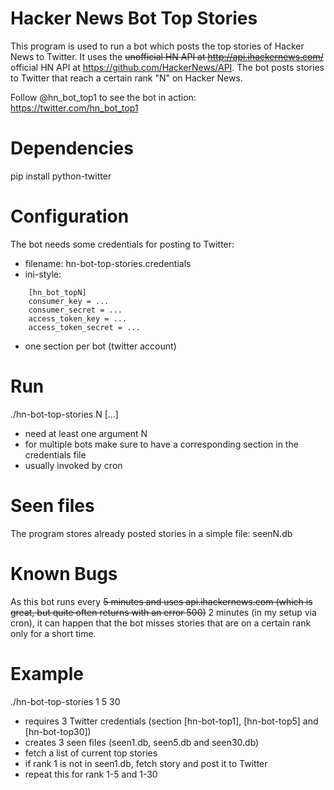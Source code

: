 Hacker News Bot Top Stories
===========================

This program is used to run a bot which posts the top stories of Hacker News to
Twitter. It uses the ~~unofficial HN API at http://api.ihackernews.com/~~ official HN API at https://github.com/HackerNews/API. The bot
posts stories to Twitter that reach a certain rank "N" on Hacker News.

Follow @hn_bot_top1 to see the bot in action:
https://twitter.com/hn_bot_top1

# Dependencies
pip install python-twitter

# Configuration
The bot needs some credentials for posting to Twitter:
- filename: hn-bot-top-stories.credentials
- ini-style:

```
    [hn_bot_topN]
    consumer_key = ...
    consumer_secret = ...
    access_token_key = ...
    access_token_secret = ...
```

- one section per bot (twitter account)

# Run
./hn-bot-top-stories N [...]
- need at least one argument N
- for multiple bots make sure to have a corresponding section in the credentials
  file
- usually invoked by cron

# Seen files
The program stores already posted stories in a simple file: seenN.db

# Known Bugs
As this bot runs every ~~5 minutes and uses api.ihackernews.com (which is great,
but quite often returns with an error 500)~~ 2 minutes (in my setup via cron), it can happen that the bot misses
stories that are on a certain rank only for a short time.

# Example
./hn-bot-top-stories 1 5 30
- requires 3 Twitter credentials (section [hn-bot-top1], [hn-bot-top5]
  and [hn-bot-top30])
- creates 3 seen files (seen1.db, seen5.db and seen30.db)
- fetch a list of current top stories
- if rank 1 is not in seen1.db, fetch story and post it to Twitter
- repeat this for rank 1-5 and 1-30

